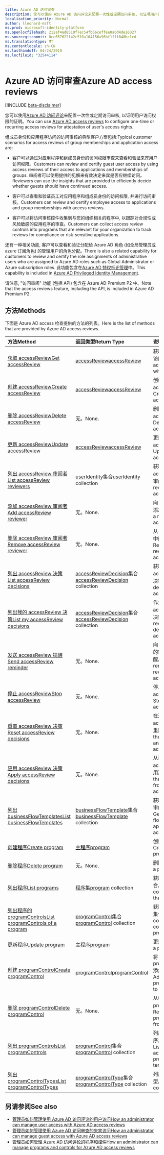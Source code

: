 ```yaml
---
title: Azure AD 访问审查
description: 您可以使用 Azure AD 访问评论来配置一次性或定期访问审核, 以证明用户访问权限的证明。
localization_priority: Normal
author: lleonard-msft
ms.prod: microsoft-identity-platform
ms.openlocfilehash: 212af4ad8519f7ec54fb56ceffee0a0d4de16027
ms.sourcegitcommit: 0ce657622f42c510a104156a96bf1f1f040bc1cd
ms.translationtype: MT
ms.contentlocale: zh-CN
ms.lasthandoff: 04/24/2019
ms.locfileid: "32544114"
---
```

# <a name="azure-ad-access-reviews"></a><span data-ttu-id="0f6e6-103">Azure AD 访问审查</span><span class="sxs-lookup"><span data-stu-id="0f6e6-103">Azure AD access reviews</span></span>

[!INCLUDE [beta-disclaimer](../../includes/beta-disclaimer.md)]

<span data-ttu-id="0f6e6-104">您可以使用[Azure AD 访问评论](https://docs.microsoft.com/en-us/azure/active-directory/active-directory-azure-ad-controls-access-reviews-overview)来配置一次性或定期访问审核, 以证明用户访问权限的证明。</span><span class="sxs-lookup"><span data-stu-id="0f6e6-104">You can use [Azure AD access reviews](https://docs.microsoft.com/en-us/azure/active-directory/active-directory-azure-ad-controls-access-reviews-overview) to configure one-time or recurring access reviews for attestation of user's access rights.</span></span>

<span data-ttu-id="0f6e6-105">组成员身份和应用程序访问的访问审核的典型客户方案包括:</span><span class="sxs-lookup"><span data-stu-id="0f6e6-105">Typical customer scenarios for access reviews of group memberships and application access are:</span></span>
   
- <span data-ttu-id="0f6e6-106">客户可以通过对应用程序和组成员身份的访问权限审查来查看和验证来宾用户访问权限。</span><span class="sxs-lookup"><span data-stu-id="0f6e6-106">Customers can review and certify guest user access by using access reviews of their access to applications and memberships of groups.</span></span> <span data-ttu-id="0f6e6-107">审阅者可以使用提供的见解来有效决定来宾是否应继续访问。</span><span class="sxs-lookup"><span data-stu-id="0f6e6-107">Reviewers can use the insights that are provided to efficiently decide whether guests should have continued access.</span></span>
      
- <span data-ttu-id="0f6e6-108">客户可以查看和验证员工对应用程序和组成员身份的访问权限, 并进行访问审核。</span><span class="sxs-lookup"><span data-stu-id="0f6e6-108">Customers can review and certify employee access to applications and group memberships with access reviews.</span></span>
   
- <span data-ttu-id="0f6e6-109">客户可以将访问审核控件收集到与您的组织相关的程序中, 以跟踪对合规性或风险敏感的应用程序的审查。</span><span class="sxs-lookup"><span data-stu-id="0f6e6-109">Customers can collect access review controls into programs that are relevant for your organization to track reviews for compliance or risk-sensitive applications.</span></span>

<span data-ttu-id="0f6e6-110">还有一种相关功能, 客户可以查看和验证分配给 Azure AD 角色 (如全局管理员或 azure 订阅角色) 的管理用户的角色分配。</span><span class="sxs-lookup"><span data-stu-id="0f6e6-110">There is also a related capability for customers to review and certify the role assignments of administrative users who are assigned to Azure AD roles such as Global Administrator or Azure subscription roles.</span></span>  <span data-ttu-id="0f6e6-111">此功能包含在[Azure AD 特权标识管理](privilegedidentitymanagement-root.md)中。</span><span class="sxs-lookup"><span data-stu-id="0f6e6-111">This capability is included in [Azure AD Privileged Identity Management](privilegedidentitymanagement-root.md).</span></span>

<span data-ttu-id="0f6e6-112">请注意, "访问审阅" 功能 (包括 API) 包含在 Azure AD Premium P2 中。</span><span class="sxs-lookup"><span data-stu-id="0f6e6-112">Note that the access reviews feature, including the API, is included in Azure AD Premium P2.</span></span> 

## <a name="methods"></a><span data-ttu-id="0f6e6-113">方法</span><span class="sxs-lookup"><span data-stu-id="0f6e6-113">Methods</span></span>

<span data-ttu-id="0f6e6-114">下面是 Azure AD access 检查提供的方法的列表。</span><span class="sxs-lookup"><span data-stu-id="0f6e6-114">Here is the list of methods that are provided by Azure AD access reviews.</span></span>  

| <span data-ttu-id="0f6e6-115">方法</span><span class="sxs-lookup"><span data-stu-id="0f6e6-115">Method</span></span>           | <span data-ttu-id="0f6e6-116">返回类型</span><span class="sxs-lookup"><span data-stu-id="0f6e6-116">Return Type</span></span>    |<span data-ttu-id="0f6e6-117">说明</span><span class="sxs-lookup"><span data-stu-id="0f6e6-117">Description</span></span>|
|:---------------|:--------|:----------|
|[<span data-ttu-id="0f6e6-118">获取 accessReview</span><span class="sxs-lookup"><span data-stu-id="0f6e6-118">Get accessReview</span></span>](../api/accessreview-get.md) |   [<span data-ttu-id="0f6e6-119">accessReview</span><span class="sxs-lookup"><span data-stu-id="0f6e6-119">accessReview</span></span>](accessreview.md) |   <span data-ttu-id="0f6e6-120">获取具有特定 id 的访问评审。</span><span class="sxs-lookup"><span data-stu-id="0f6e6-120">Get an access review with a specific id.</span></span> |
|[<span data-ttu-id="0f6e6-121">创建 accessReview</span><span class="sxs-lookup"><span data-stu-id="0f6e6-121">Create accessReview</span></span>](../api/accessreview-create.md) | [<span data-ttu-id="0f6e6-122">accessReview</span><span class="sxs-lookup"><span data-stu-id="0f6e6-122">accessReview</span></span>](accessreview.md) |   <span data-ttu-id="0f6e6-123">创建新的 accessReview。</span><span class="sxs-lookup"><span data-stu-id="0f6e6-123">Create a new accessReview.</span></span> |
|[<span data-ttu-id="0f6e6-124">删除 accessReview</span><span class="sxs-lookup"><span data-stu-id="0f6e6-124">Delete accessReview</span></span>](../api/accessreview-delete.md) | <span data-ttu-id="0f6e6-125">无。</span><span class="sxs-lookup"><span data-stu-id="0f6e6-125">None.</span></span>   | <span data-ttu-id="0f6e6-126">删除 accessReview。</span><span class="sxs-lookup"><span data-stu-id="0f6e6-126">Delete an accessReview.</span></span> |
|[<span data-ttu-id="0f6e6-127">更新 accessReview</span><span class="sxs-lookup"><span data-stu-id="0f6e6-127">Update accessReview</span></span>](../api/accessreview-update.md) | [<span data-ttu-id="0f6e6-128">accessReview</span><span class="sxs-lookup"><span data-stu-id="0f6e6-128">accessReview</span></span>](accessreview.md) | <span data-ttu-id="0f6e6-129">更新 accessReview。</span><span class="sxs-lookup"><span data-stu-id="0f6e6-129">Update an accessReview.</span></span> |
|[<span data-ttu-id="0f6e6-130">列出 accessReview 审阅者</span><span class="sxs-lookup"><span data-stu-id="0f6e6-130">List accessReview reviewers</span></span>](../api/accessreview-listreviewers.md) |      <span data-ttu-id="0f6e6-131">[userIdentity](useridentity.md)集合</span><span class="sxs-lookup"><span data-stu-id="0f6e6-131">[userIdentity](useridentity.md) collection</span></span>| <span data-ttu-id="0f6e6-132">获取 accessReview 的审阅者。</span><span class="sxs-lookup"><span data-stu-id="0f6e6-132">Get the reviewers of an accessReview.</span></span> |
|[<span data-ttu-id="0f6e6-133">添加 accessReview 审阅者</span><span class="sxs-lookup"><span data-stu-id="0f6e6-133">Add accessReview reviewer</span></span>](../api/accessreview-addreviewer.md) |      <span data-ttu-id="0f6e6-134">无。</span><span class="sxs-lookup"><span data-stu-id="0f6e6-134">None.</span></span>   |   <span data-ttu-id="0f6e6-135">向 accessReview 添加审阅者。</span><span class="sxs-lookup"><span data-stu-id="0f6e6-135">Add a reviewer to an accessReview.</span></span> |
|[<span data-ttu-id="0f6e6-136">删除 accessReview 审阅者</span><span class="sxs-lookup"><span data-stu-id="0f6e6-136">Remove accessReview reviewer</span></span>](../api/accessreview-removereviewer.md) | <span data-ttu-id="0f6e6-137">无。</span><span class="sxs-lookup"><span data-stu-id="0f6e6-137">None.</span></span>  |   <span data-ttu-id="0f6e6-138">从 accessReview 中删除审阅者。</span><span class="sxs-lookup"><span data-stu-id="0f6e6-138">Remove a reviewer from an accessReview.</span></span> |
|[<span data-ttu-id="0f6e6-139">列出 accessReview 决策</span><span class="sxs-lookup"><span data-stu-id="0f6e6-139">List accessReview decisions</span></span>](../api/accessreview-listdecisions.md) |      <span data-ttu-id="0f6e6-140">[accessReviewDecision](accessreviewdecision.md)集合</span><span class="sxs-lookup"><span data-stu-id="0f6e6-140">[accessReviewDecision](accessreviewdecision.md) collection</span></span>| <span data-ttu-id="0f6e6-141">获取 accessReview 的决策。</span><span class="sxs-lookup"><span data-stu-id="0f6e6-141">Get the decisions of an accessReview.</span></span>|
|[<span data-ttu-id="0f6e6-142">列出我的 accessReview 决策</span><span class="sxs-lookup"><span data-stu-id="0f6e6-142">List my accessReview decisions</span></span>](../api/accessreview-listmydecisions.md) |     <span data-ttu-id="0f6e6-143">[accessReviewDecision](accessreviewdecision.md)集合</span><span class="sxs-lookup"><span data-stu-id="0f6e6-143">[accessReviewDecision](accessreviewdecision.md) collection</span></span>| <span data-ttu-id="0f6e6-144">作为审阅者, 请 accessReview 的决策。</span><span class="sxs-lookup"><span data-stu-id="0f6e6-144">As a reviewer, get my decisions of an accessReview.</span></span>|
|[<span data-ttu-id="0f6e6-145">发送 accessReview 提醒</span><span class="sxs-lookup"><span data-stu-id="0f6e6-145">Send accessReview reminder</span></span>](../api/accessreview-sendreminder.md) |        <span data-ttu-id="0f6e6-146">无。</span><span class="sxs-lookup"><span data-stu-id="0f6e6-146">None.</span></span>   |   <span data-ttu-id="0f6e6-147">向 accessReview 的审阅者发送提醒。</span><span class="sxs-lookup"><span data-stu-id="0f6e6-147">Send a reminder to the reviewers of an accessReview.</span></span> |
|[<span data-ttu-id="0f6e6-148">停止 accessReview</span><span class="sxs-lookup"><span data-stu-id="0f6e6-148">Stop accessReview</span></span>](../api/accessreview-stop.md) |     <span data-ttu-id="0f6e6-149">无。</span><span class="sxs-lookup"><span data-stu-id="0f6e6-149">None.</span></span>   |   <span data-ttu-id="0f6e6-150">停止 accessReview。</span><span class="sxs-lookup"><span data-stu-id="0f6e6-150">Stop an accessReview.</span></span> |
|[<span data-ttu-id="0f6e6-151">重置 accessReview 决策</span><span class="sxs-lookup"><span data-stu-id="0f6e6-151">Reset accessReview decisions</span></span>](../api/accessreview-reset.md) |     <span data-ttu-id="0f6e6-152">无。</span><span class="sxs-lookup"><span data-stu-id="0f6e6-152">None.</span></span>   |   <span data-ttu-id="0f6e6-153">在进行中的 accessReview 中重置决策。</span><span class="sxs-lookup"><span data-stu-id="0f6e6-153">Reset the decisions in an in-progress accessReview.</span></span>|
|[<span data-ttu-id="0f6e6-154">应用 accessReview 决策</span><span class="sxs-lookup"><span data-stu-id="0f6e6-154">Apply accessReview decisions</span></span>](../api/accessreview-apply.md) |     <span data-ttu-id="0f6e6-155">无。</span><span class="sxs-lookup"><span data-stu-id="0f6e6-155">None.</span></span>   |   <span data-ttu-id="0f6e6-156">从已完成的 accessReview 应用决策。</span><span class="sxs-lookup"><span data-stu-id="0f6e6-156">Apply the decisions from a completed accessReview.</span></span>|
|[<span data-ttu-id="0f6e6-157">列出 businessFlowTemplates</span><span class="sxs-lookup"><span data-stu-id="0f6e6-157">List businessFlowTemplates</span></span>](../api/businessflowtemplate-list.md) | <span data-ttu-id="0f6e6-158">[businessFlowTemplate](businessflowtemplate.md)集合</span><span class="sxs-lookup"><span data-stu-id="0f6e6-158">[businessFlowTemplate](businessflowtemplate.md) collection</span></span>| <span data-ttu-id="0f6e6-159">获取适用于访问评审的业务流模板。</span><span class="sxs-lookup"><span data-stu-id="0f6e6-159">Get the business flow templates appropriate to access reviews.</span></span>|
|[<span data-ttu-id="0f6e6-160">创建程序</span><span class="sxs-lookup"><span data-stu-id="0f6e6-160">Create program</span></span>](../api/program-create.md) |   [<span data-ttu-id="0f6e6-161">主程序</span><span class="sxs-lookup"><span data-stu-id="0f6e6-161">program</span></span>](program.md)   |   <span data-ttu-id="0f6e6-162">创建新程序。</span><span class="sxs-lookup"><span data-stu-id="0f6e6-162">Create a new program.</span></span>|
|[<span data-ttu-id="0f6e6-163">删除程序</span><span class="sxs-lookup"><span data-stu-id="0f6e6-163">Delete program</span></span>](../api/program-delete.md) |   <span data-ttu-id="0f6e6-164">无。</span><span class="sxs-lookup"><span data-stu-id="0f6e6-164">None.</span></span>   |   <span data-ttu-id="0f6e6-165">删除程序。</span><span class="sxs-lookup"><span data-stu-id="0f6e6-165">Delete a program.</span></span>|
|[<span data-ttu-id="0f6e6-166">列出程序</span><span class="sxs-lookup"><span data-stu-id="0f6e6-166">List programs</span></span>](../api/program-list.md) |  <span data-ttu-id="0f6e6-167">[程序](program.md)集</span><span class="sxs-lookup"><span data-stu-id="0f6e6-167">[program](program.md) collection</span></span>|   <span data-ttu-id="0f6e6-168">获取所有程序的集合。</span><span class="sxs-lookup"><span data-stu-id="0f6e6-168">Get a collection of all the programs.</span></span>|
|[<span data-ttu-id="0f6e6-169">列出程序的 programControls</span><span class="sxs-lookup"><span data-stu-id="0f6e6-169">List programControls of a program</span></span>](../api/program-listcontrols.md) |      <span data-ttu-id="0f6e6-170">[programControl](programcontrol.md)集合</span><span class="sxs-lookup"><span data-stu-id="0f6e6-170">[programControl](programcontrol.md) collection</span></span>| <span data-ttu-id="0f6e6-171">获取程序的控件的集合。</span><span class="sxs-lookup"><span data-stu-id="0f6e6-171">Get a collection of the controls of a program.</span></span>|
|[<span data-ttu-id="0f6e6-172">更新程序</span><span class="sxs-lookup"><span data-stu-id="0f6e6-172">Update program</span></span>](../api/program-update.md) |   [<span data-ttu-id="0f6e6-173">主程序</span><span class="sxs-lookup"><span data-stu-id="0f6e6-173">program</span></span>](program.md)|  <span data-ttu-id="0f6e6-174">更新程序。</span><span class="sxs-lookup"><span data-stu-id="0f6e6-174">Update a program.</span></span>|
|[<span data-ttu-id="0f6e6-175">创建 programControl</span><span class="sxs-lookup"><span data-stu-id="0f6e6-175">Create programControl</span></span>](../api/programcontrol-create.md) |     [<span data-ttu-id="0f6e6-176">programControl</span><span class="sxs-lookup"><span data-stu-id="0f6e6-176">programControl</span></span>](programcontrol.md) |   <span data-ttu-id="0f6e6-177">将 programControl 添加到程序中。</span><span class="sxs-lookup"><span data-stu-id="0f6e6-177">Add a programControl to a program.</span></span>|
|[<span data-ttu-id="0f6e6-178">删除 programControl</span><span class="sxs-lookup"><span data-stu-id="0f6e6-178">Delete programControl</span></span>](../api/programcontrol-delete.md) |     <span data-ttu-id="0f6e6-179">无。</span><span class="sxs-lookup"><span data-stu-id="0f6e6-179">None.</span></span>   |   <span data-ttu-id="0f6e6-180">从程序中删除 programControl。</span><span class="sxs-lookup"><span data-stu-id="0f6e6-180">Remove a programControl from a program.</span></span>|
|[<span data-ttu-id="0f6e6-181">列出 programControls</span><span class="sxs-lookup"><span data-stu-id="0f6e6-181">List programControls</span></span>](../api/programcontrol-list.md) | <span data-ttu-id="0f6e6-182">[programControl](programcontrol.md)集合</span><span class="sxs-lookup"><span data-stu-id="0f6e6-182">[programControl](programcontrol.md) collection</span></span>| <span data-ttu-id="0f6e6-183">列出租户中所有程序之间的控件。</span><span class="sxs-lookup"><span data-stu-id="0f6e6-183">List controls across all programs in the tenant.</span></span>|
|[<span data-ttu-id="0f6e6-184">列出 programControlTypes</span><span class="sxs-lookup"><span data-stu-id="0f6e6-184">List programControlTypes</span></span>](../api/programcontroltype-list.md) | <span data-ttu-id="0f6e6-185">[programControlType](programcontroltype.md)集合</span><span class="sxs-lookup"><span data-stu-id="0f6e6-185">[programControlType](programcontroltype.md) collection</span></span>| <span data-ttu-id="0f6e6-186">列出程序控制类型。</span><span class="sxs-lookup"><span data-stu-id="0f6e6-186">List program control types.</span></span> |


## <a name="see-also"></a><span data-ttu-id="0f6e6-187">另请参阅</span><span class="sxs-lookup"><span data-stu-id="0f6e6-187">See also</span></span>

- [<span data-ttu-id="0f6e6-188">管理员如何管理使用 Azure AD 访问评论的用户访问</span><span class="sxs-lookup"><span data-stu-id="0f6e6-188">How an administrator can manage user access with Azure AD access reviews</span></span>](https://docs.microsoft.com/en-us/azure/active-directory/active-directory-azure-ad-controls-manage-user-access-with-access-reviews)
- [<span data-ttu-id="0f6e6-189">管理员如何管理使用 Azure AD 访问审查的来宾访问</span><span class="sxs-lookup"><span data-stu-id="0f6e6-189">How an administrator can manage guest access with Azure AD access reviews</span></span>](https://docs.microsoft.com/en-us/azure/active-directory/active-directory-azure-ad-controls-manage-guest-access-with-access-reviews)
- [<span data-ttu-id="0f6e6-190">管理员如何管理 Azure AD 访问评论的程序和控件</span><span class="sxs-lookup"><span data-stu-id="0f6e6-190">How an administrator can manage programs and controls for Azure AD access reviews</span></span>](https://docs.microsoft.com/en-us/azure/active-directory/active-directory-azure-ad-controls-manage-programs-controls)


<!--
{
  "type": "#page.annotation",
  "description": "Service root",
  "keywords": "",
  "section": "documentation",
  "tocPath": "",
  "suppressions": [
    "Error: /api-reference/beta/resources/accessreviews-root.md:\r\n      Exception processing links.\r\n    System.ArgumentException: Link Definition was null. Link text: !INCLUDE [beta-disclaimer](../../includes/beta-disclaimer.md)\r\n      at ApiDoctor.Validation.DocFile.get_LinkDestinations()\r\n      at ApiDoctor.Validation.DocSet.ValidateLinks(Boolean includeWarnings, String[] relativePathForFiles, IssueLogger issues, Boolean requireFilenameCaseMatch, Boolean printOrphanedFiles)"
  ]
}
-->
